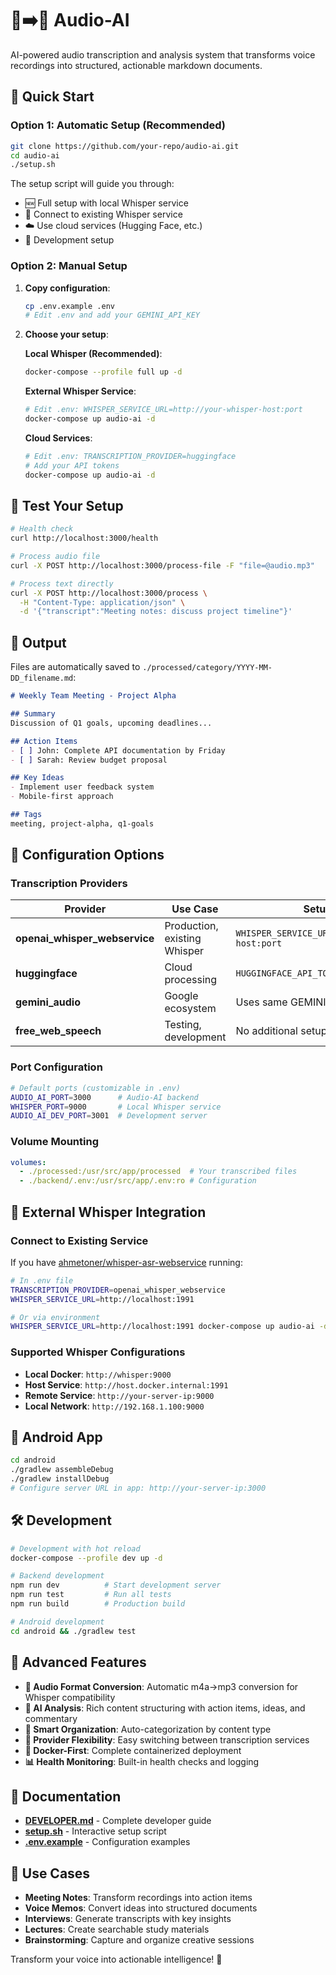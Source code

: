 # 🎵➡️📝 Audio-AI

AI-powered audio transcription and analysis system that transforms voice recordings into structured, actionable markdown documents.

## 🚀 Quick Start

### Option 1: Automatic Setup (Recommended)
```bash
git clone https://github.com/your-repo/audio-ai.git
cd audio-ai
./setup.sh
```

The setup script will guide you through:
- 🆕 Full setup with local Whisper service
- 🔗 Connect to existing Whisper service  
- ☁️ Use cloud services (Hugging Face, etc.)
- 🧪 Development setup

### Option 2: Manual Setup

1. **Copy configuration**:
   ```bash
   cp .env.example .env
   # Edit .env and add your GEMINI_API_KEY
   ```

2. **Choose your setup**:

   **Local Whisper (Recommended)**:
   ```bash
   docker-compose --profile full up -d
   ```

   **External Whisper Service**:
   ```bash
   # Edit .env: WHISPER_SERVICE_URL=http://your-whisper-host:port
   docker-compose up audio-ai -d
   ```

   **Cloud Services**:
   ```bash
   # Edit .env: TRANSCRIPTION_PROVIDER=huggingface
   # Add your API tokens
   docker-compose up audio-ai -d
   ```

## 🧪 Test Your Setup

```bash
# Health check
curl http://localhost:3000/health

# Process audio file
curl -X POST http://localhost:3000/process-file -F "file=@audio.mp3"

# Process text directly
curl -X POST http://localhost:3000/process \
  -H "Content-Type: application/json" \
  -d '{"transcript":"Meeting notes: discuss project timeline"}'
```

## 📁 Output

Files are automatically saved to `./processed/category/YYYY-MM-DD_filename.md`:

```markdown
# Weekly Team Meeting - Project Alpha

## Summary
Discussion of Q1 goals, upcoming deadlines...

## Action Items
- [ ] John: Complete API documentation by Friday
- [ ] Sarah: Review budget proposal

## Key Ideas
- Implement user feedback system
- Mobile-first approach

## Tags
meeting, project-alpha, q1-goals
```

## 🔧 Configuration Options

### Transcription Providers

| Provider | Use Case | Setup |
|----------|----------|-------|
| **openai_whisper_webservice** | Production, existing Whisper | `WHISPER_SERVICE_URL=http://your-host:port` |
| **huggingface** | Cloud processing | `HUGGINGFACE_API_TOKEN=your_token` |
| **gemini_audio** | Google ecosystem | Uses same GEMINI_API_KEY |
| **free_web_speech** | Testing, development | No additional setup |

### Port Configuration

```bash
# Default ports (customizable in .env)
AUDIO_AI_PORT=3000      # Audio-AI backend
WHISPER_PORT=9000       # Local Whisper service
AUDIO_AI_DEV_PORT=3001  # Development server
```

### Volume Mounting

```yaml
volumes:
  - ./processed:/usr/src/app/processed  # Your transcribed files
  - ./backend/.env:/usr/src/app/.env:ro # Configuration
```

## 🔗 External Whisper Integration

### Connect to Existing Service
If you have [ahmetoner/whisper-asr-webservice](https://github.com/ahmetoner/whisper-asr-webservice) running:

```bash
# In .env file
TRANSCRIPTION_PROVIDER=openai_whisper_webservice
WHISPER_SERVICE_URL=http://localhost:1991

# Or via environment
WHISPER_SERVICE_URL=http://localhost:1991 docker-compose up audio-ai -d
```

### Supported Whisper Configurations
- **Local Docker**: `http://whisper:9000`
- **Host Service**: `http://host.docker.internal:1991`
- **Remote Service**: `http://your-server-ip:9000`
- **Local Network**: `http://192.168.1.100:9000`

## 📱 Android App

```bash
cd android
./gradlew assembleDebug
./gradlew installDebug
# Configure server URL in app: http://your-server-ip:3000
```

## 🛠️ Development

```bash
# Development with hot reload
docker-compose --profile dev up -d

# Backend development
npm run dev          # Start development server
npm run test         # Run all tests
npm run build        # Production build

# Android development
cd android && ./gradlew test
```

## 🎯 Advanced Features

- **🔄 Audio Format Conversion**: Automatic m4a→mp3 conversion for Whisper compatibility
- **🧠 AI Analysis**: Rich content structuring with action items, ideas, and commentary  
- **📂 Smart Organization**: Auto-categorization by content type
- **🔌 Provider Flexibility**: Easy switching between transcription services
- **🐳 Docker-First**: Complete containerized deployment
- **📊 Health Monitoring**: Built-in health checks and logging

## 📖 Documentation

- **[DEVELOPER.md](DEVELOPER.md)** - Complete developer guide
- **[setup.sh](setup.sh)** - Interactive setup script
- **[.env.example](.env.example)** - Configuration examples

## 🌟 Use Cases

- **Meeting Notes**: Transform recordings into action items
- **Voice Memos**: Convert ideas into structured documents
- **Interviews**: Generate transcripts with key insights
- **Lectures**: Create searchable study materials
- **Brainstorming**: Capture and organize creative sessions

Transform your voice into actionable intelligence! 🎯